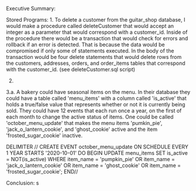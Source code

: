 Executive Summary:

Stored Programs:
1.
To delete a customer from the guitar_shop database, I would make a procedure called deleteCustomer that would accept an integer as a parameter that would correspond with a customer_id. Inside of the procedure there would be a transaction that would check for errors and rollback if an error is detected. That is because the data would be compromised if only some of statements executed. In the body of the transaction would be four delete statements that would delete rows from the customers, addresses, orders, and order_items tables that correspond with the customer_id. (see deleteCustomer.sql script)

2.


3.a.
A bakery could have seasonal items on the menu. In their database they could have a table called 'menu_items' with a column called 'is_active' that holds a true/false value that represents whether or not it is currently being sold. They could have 12 events that each run once a year, on the first of each month to change the active status of items. One could be called 'october_menu_update' that makes the menu items 'pumkin_pie', 'jack_o_lantern_cookie', and 'ghost_cookie' active and the item 'frosted_sugar_cookie' inactive.

DELIMITER //
CREATE EVENT october_menu_update
ON SCHEDULE EVERY 1 YEAR
STARTS '2020-10-01'
DO BEGIN
  UPDATE menu_items
  SET is_active = NOT(is_active)
  WHERE item_name = 'pumpkin_pie' OR item_name = 'jack_o_lantern_cookie' OR item_name = 'ghost_cookie' OR item_name = 'frosted_sugar_cookie';
END// 
 



Conclusion:
s
